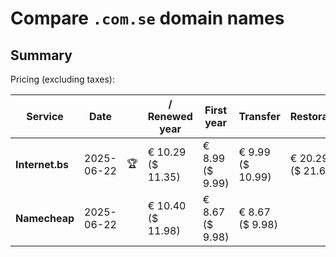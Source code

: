 # Compare `.com.se` domain names

## Summary

Pricing (excluding taxes):

| Service | Date |  | / Renewed year | First year | Transfer | Restoration |
|--|--|--|--|--|--|--|
| **Internet.bs** | 2025-06-22 | 🏆 | € 10.29<br>($ 11.35) | € 8.99<br>($ 9.99) | € 9.99<br>($ 10.99) | € 20.29<br>($ 21.69) |
| **Namecheap** | 2025-06-22 |  | € 10.40<br>($ 11.98) | € 8.67<br>($ 9.98) | € 8.67<br>($ 9.98) |  |
